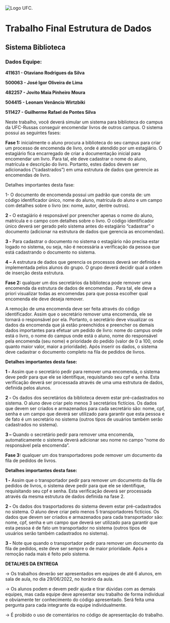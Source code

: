 <picture>
 <img alt="Logo UFC." src="https://www.amontadavalley.com.br/wp-content/uploads/2021/11/Prancheta-8.png">
</picture>

# Trabalho Final Estrutura de Dados
## Sistema Biblioteca

### Dados Equipe:
**411631 - Otaviano Rodrigues da Silva**

**500063 - José Igor Oliveira de Lima**

**482257 - Jovito Maia Pinheiro Moura**

**504415 - Leonam Venâncio Wirtzbiki**

**511427 - Guilherme Rafael de Pontes Silva**

Neste trabalho, você deverá simular um sistema para biblioteca do campus da UFC-Russas
conseguir encomendar livros de outros campus. O sistema possui as seguintes fases:

**Fase 1:** inicialmente o aluno procura a biblioteca do seu campus para criar um processo de
encomenda de livro, onde é atendido por um estagiário. O estagiário fica encarregado de criar a
documentação inicial para encomendar um livro. Para tal, ele deve cadastrar o nome do aluno,
matrícula e descrição do livro. Portanto, estes dados devem ser adicionados (“cadastrados”) em
uma estrutura de dados que gerencie as encomendas de livro.

Detalhes importantes desta fase:

1- O documento de encomenda possui um padrão que consta de: um código identificador único,
nome do aluno, matrícula do aluno e um campo com detalhes sobre o livro (ex: nome, autor, dentre
outros).

**2 -** O estagiário é responsável por preencher apenas o nome do aluno, matrícula e o campo com
detalhes sobre o livro. O código identificador único deverá ser gerado pelo sistema antes do
estagiário “cadastrar” o documento (adicionar na estrutura de dados que gerencia as encomendas).

**3 -** Para cadastrar o documento no sistema o estagiário não precisa estar logado no sistema, ou
seja, não é necessária a verificação da pessoa que está cadastrando o documento no sistema.

**4 –** A estrutura de dados que gerencia os processos deverá ser definida e implementada pelos
alunos do grupo. O grupo deverá decidir qual a ordem de inserção desta estrutura.

**Fase 2:** qualquer um dos secretários da biblioteca pode remover uma encomenda da estrutura de
dados de encomendas . Para tal, ele deve a priori visualizar todas as encomendas para que possa
escolher qual encomenda ele deve deseja remover.

A remoção de uma encomenda deve ser feita através do código identificador. Assim que o
secretário remover uma encomenda, ele se tornará o responsável por ela. Portanto, o secretário deve
visualizar os dados da encomenda que já estão preenchidos e preencher os demais dados
importantes para efetuar um pedido de livro: nome do campus onde está o livro, o nome do campus
onde está o aluno, nome do responsável pela encomenda (seu nome) e prioridade do pedido (valor
de 0 a 100, onde quanto maior valor, maior a prioridade). Após inserir os dados, o sistema deve
 cadastrar o documento completo na fila de pedidos de livros.

**Detalhes importantes desta fase:**

**1 -** Assim que o secretário pedir para remover uma encomenda, o sistema deve pedir para que ele
se identifique, requisitando seu cpf e senha. Esta verificação deverá ser processada através de uma
uma estrutura de dados, definida pelos alunos.

**2 -** Os dados dos secretários da biblioteca devem estar pré-cadastrados no sistema. O aluno
deve criar pelo menos 3 secretários fictícios. Os dados que devem ser criados e armazenados para
cada secretário são: nome, cpf, senha e um campo que deverá ser utilizado para garantir que esta
pessoa e de fato é um secretário no sistema (outros tipos de usuários também serão cadastrados no
sistema).

**3 –** Quando o secretário pedir para remover uma encomenda, automaticamente o sistema deverá
adicionar seu nome no campo “nome do responsável pela encomenda”.

**Fase 3:** qualquer um dos transportadores pode remover um documento da fila de pedidos de
livros.

**Detalhes importantes desta fase:**

**1 -** Assim que o transportador pedir para remover um documento da fila de pedidos de livros, o
sistema deve pedir para que ele se identifique, requisitando seu cpf e senha. Esta verificação deverá
ser processada através da mesma estrutura de dados definida na fase 2.

**2 -** Os dados dos trasportadores do sistema devem estar pré-cadastrados no sistema. O aluno
deve criar pelo menos 5 transportadores fictícios. Os dados que devem ser criados e armazenados
para cada transportador são: nome, cpf, senha e um campo que deverá ser utilizado para garantir
que esta pessoa é de fato um transportador no sistema (outros tipos de usuários serão também
cadastrados no sistema).

**3 -** Note que quando o transportador pedir para remover um documento da fila de pedidos, este
deve ser sempre o de maior prioridade. Após a remoção nada mais é feito pelo sistema.

**DETALHES DA ENTREGA**

→ Os trabalhos deverão ser apresentados em equipes de até 6 alunos, em sala de aula, no dia
29/06/2022, no horário da aula.

→ Os alunos podem e devem pedir ajuda e tirar dúvidas com as demais equipes, mas cada equipe
deve apresentar seu trabalho de forma individual e obviamente ter conhecimento do código
apresentado. Será feita uma pergunta para cada integrante da equipe individualmente.

→ É proibido o uso de comentários no código de apresentação do trabalho.


